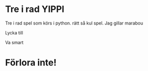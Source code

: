 # Tre i rad YIPPI
Tre i rad spel som körs i python. rätt så kul spel. Jag gillar marabou

Lycka till

Va smart 

# Förlora inte!
